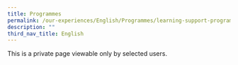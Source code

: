 ```yaml
---
title: Programmes
permalink: /our-experiences/English/Programmes/learning-support-programme/
description: ""
third_nav_title: English
---
```



This is a private page viewable only by selected users.